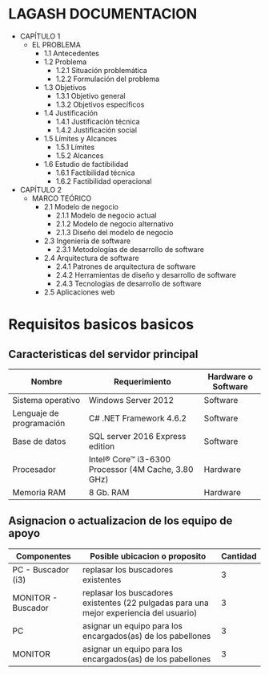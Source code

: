 # LAGASH DOCUMENTACION

- CAPÍTULO 1
  - EL PROBLEMA
    - 1.1  Antecedentes
    - 1.2 Problema
      - 1.2.1 Situación problemática
      - 1.2.2 Formulación del problema
    - 1.3 Objetivos
      - 1.3.1 Objetivo general
      - 1.3.2 Objetivos específicos
    - 1.4 Justificación
      - 1.4.1 Justificación técnica
      - 1.4.2 Justificación social
    - 1.5  Límites y Alcances
      - 1.5.1 Límites
      - 1.5.2 Alcances
    - 1.6 Estudio de factibilidad
      - 1.6.1	Factibilidad técnica
      - 1.6.2	Factibilidad operacional
- CAPÍTULO 2
  - MARCO TEÓRICO
    - 2.1 Modelo de negocio
      - 2.1.1 Modelo de negocio actual
      - 2.1.2 Modelo de negocio alternativo
      - 2.1.3 Diseño del modelo de negocio
    - 2.3 Ingenieria de software
      - 2.3.1 Metodologías de desarrollo de software
    - 2.4 Arquitectura de software
      - 2.4.1 Patrones de arquitectura de software
      - 2.4.2 Herramientas de diseño y desarrollo de software
      - 2.4.3 Tecnologías de desarrollo de software
    - 2.5 Aplicaciones web

# Requisitos basicos basicos

## Caracteristicas del servidor principal

| Nombre                   | Requerimiento                                        | Hardware o Software |
|--------------------------|------------------------------------------------------|---------------------|
| Sistema operativo        | Windows Server 2012                                  | Software            |
| Lenguaje de programación | C# .NET Framework 4.6.2                              | Software            |
| Base de datos            | SQL server 2016 Express edition                      |	Software            |
| Procesador               | Intel® Core™ i3-6300 Processor (4M Cache, 3.80 GHz)  | Hardware            |
| Memoria RAM	             | 8 Gb. RAM                                            |	Hardware            |

## Asignacion o actualizacion de los equipo de apoyo

| Componentes        | Posible ubicacion o proposito                                                            | Cantidad |
|--------------------|------------------------------------------------------------------------------------------|----------|
| PC - Buscador (i3) | replasar los buscadores existentes                                                       | 3        |
| MONITOR - Buscador | replasar los buscadores existentes (22 pulgadas para una mejor experiencia del usuario)  | 3        |
| PC                 | asignar un equipo para los encargados(as) de los pabellones                              | 3        |
| MONITOR            | asignar un equipo para los encargados(as) de los pabellones                              | 3        |
